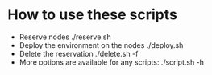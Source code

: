 # How to use these scripts
- Reserve nodes
./reserve.sh
- Deploy the environment on the nodes
./deploy.sh
- Delete the reservation
./delete.sh -f
- More options are available for any scripts: ./script.sh -h
